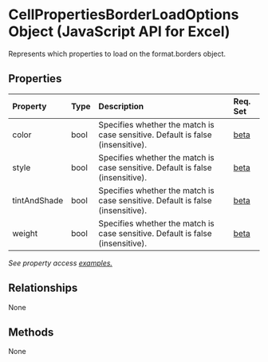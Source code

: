# CellPropertiesBorderLoadOptions Object (JavaScript API for Excel)

Represents which properties to load on the format.borders object.

## Properties

| Property	   | Type	|Description| Req. Set|
|:---------------|:--------|:----------|:----|
|color|bool|Specifies whether the match is case sensitive. Default is false (insensitive).|[beta](../requirement-sets/excel-api-requirement-sets.md)|
|style|bool|Specifies whether the match is case sensitive. Default is false (insensitive).|[beta](../requirement-sets/excel-api-requirement-sets.md)|
|tintAndShade|bool|Specifies whether the match is case sensitive. Default is false (insensitive).|[beta](../requirement-sets/excel-api-requirement-sets.md)|
|weight|bool|Specifies whether the match is case sensitive. Default is false (insensitive).|[beta](../requirement-sets/excel-api-requirement-sets.md)|

_See property access [examples.](#property-access-examples)_

## Relationships
None


## Methods
None

